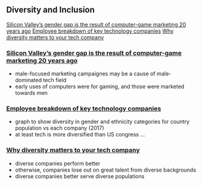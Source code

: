 ## Diversity and Inclusion
[Silicon Valley’s gender gap is the result of computer-game marketing 20 years ago](https://qz.com/911737/silicon-valleys-gender-gap-is-the-result-of-computer-game-marketing-20-years-ago/)
[Employee breakdown of key technology companies](https://informationisbeautiful.net/visualizations/diversity-in-tech/)
[Why diversity matters to your tech company](https://www.usatoday.com/story/tech/columnist/2015/07/21/why-diversity-matters-your-tech-company/30419871/)

###  [Silicon Valley’s gender gap is the result of computer-game marketing 20 years ago](https://qz.com/911737/silicon-valleys-gender-gap-is-the-result-of-computer-game-marketing-20-years-ago/)
- male-focused marketing campaignes may be a cause of male-dominated tech field
- early uses of computers were for gaming, and those were marketed towards men

### [Employee breakdown of key technology companies](https://informationisbeautiful.net/visualizations/diversity-in-tech/)
- graph to show diversity in gender and ethnicity categories for country population vs each company (2017)
- at least tech is more diversified than US congress ...

### [Why diversity matters to your tech company](https://www.usatoday.com/story/tech/columnist/2015/07/21/why-diversity-matters-your-tech-company/30419871/)
- diverse companies perform better
- otherwise, companies lose out on great talent from diverse backgrounds 
- diverse companies better serve diverse populations